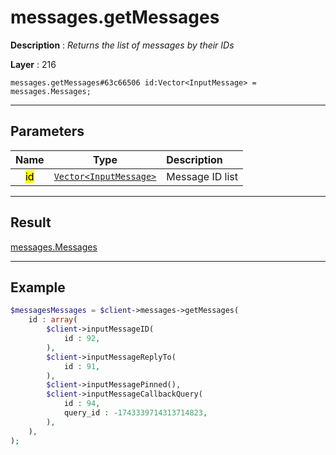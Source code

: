 # messages.getMessages

**Description** : *Returns the list of messages by their IDs*

**Layer** : 216

```tl
messages.getMessages#63c66506 id:Vector<InputMessage> = messages.Messages;
```

---

## Parameters

| Name | Type | Description |
| :---: | :---: | :--- |
| <mark>id</mark> | [`Vector<InputMessage>`](type/InputMessage) | Message ID list |

---

## Result

[messages.Messages](type/messages.Messages)

---

## Example

```php
$messagesMessages = $client->messages->getMessages(
	id : array(
		$client->inputMessageID(
			id : 92,
		),
		$client->inputMessageReplyTo(
			id : 91,
		),
		$client->inputMessagePinned(),
		$client->inputMessageCallbackQuery(
			id : 94,
			query_id : -1743339714313714823,
		),
	),
);
```